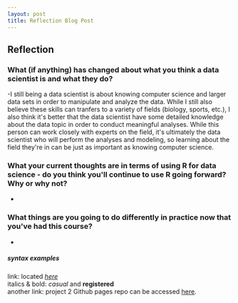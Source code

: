 ```yaml
---
layout: post
title: Reflection Blog Post
---
```


## Reflection

### What (if anything) has changed about what you think a data scientist is and what they do?
-I still being a data scientist is about knowing computer science and larger data sets in order to manipulate and analyze the data. While I still also believe these skills can tranfers to a variety of fields (biology, sports, etc.), I also think it's better that the data scientist have some detailed knowledge about the data topic in order to conduct meaningful analyses. While this person can work closely with experts on the field, it's ultimately the data scientist who will perform the analyses and modeling, so learning about the field they're in can be just as important as knowing computer science.

### What your current thoughts are in terms of using R for data science - do you think you'll continue to use R going forward?  Why or why not?
-

### What things are you going to do differently in practice now that you've had this course?
-

##### syntax examples  
link: located *[here](https://archive.ics.uci.edu/ml/datasets/Bike+Sharing+Dataset)*  
italics & bold: *casual* and **registered**  
another link: project 2 Github pages repo can be accessed [here](https://github.com/kmlopez12/ST558-Project2).

